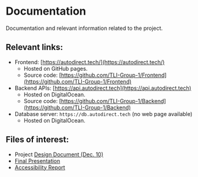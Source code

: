 # Documentation
Documentation and relevant information related to the project.

## Relevant links:
* Frontend: [https://autodirect.tech/](https://autodirect.tech/) 
  * Hosted on GitHub pages.
  * Source code: [https://github.com/TLI-Group-1/Frontend](https://github.com/TLI-Group-1/Frontend)
* Backend APIs: [https://api.autodirect.tech](https://api.autodirect.tech)
  * Hosted on DigitalOcean.
  * Source code: [https://github.com/TLI-Group-1/Backend](https://github.com/TLI-Group-1/Backend)
* Database server: `https://db.autodirect.tech` (no web page available)
  * Hosted on DigitalOcean.

## Files of interest:
* Project [Design Document (Dec. 10)](https://github.com/TLI-Group-1/Documentation/blob/main/DesignDocument/tli_autodirect_design_document_20211210.pdf)
* [Final Presentation](https://github.com/TLI-Group-1/Documentation/blob/main/TLI_G1_Final_Presentation.pdf)
* [Accessibility Report](https://github.com/TLI-Group-1/Documentation/blob/main/accessibility.md)
